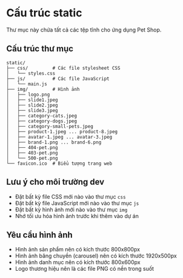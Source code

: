 # Cấu trúc static

Thư mục này chứa tất cả các tệp tĩnh cho ứng dụng Pet Shop.

## Cấu trúc thư mục

```
static/
├── css/         # Các file stylesheet CSS
│   └── styles.css
├── js/          # Các file JavaScript
│   └── main.js
├── img/         # Hình ảnh
│   ├── logo.png
│   ├── slide1.jpeg
│   ├── slide2.jpeg
│   ├── slide3.jpeg
│   ├── category-cats.jpeg
│   ├── category-dogs.jpeg
│   ├── category-small-pets.jpeg
│   ├── product-1.jpeg ... product-8.jpeg
│   ├── avatar-1.jpeg ... avatar-3.jpeg
│   ├── brand-1.png ... brand-6.png
│   ├── 404-pet.png
│   ├── 403-pet.png
│   └── 500-pet.png
└── favicon.ico  # Biểu tượng trang web
```

## Lưu ý cho môi trường dev

- Đặt bất kỳ file CSS mới nào vào thư mục `css`
- Đặt bất kỳ file JavaScript mới nào vào thư mục `js`
- Đặt bất kỳ hình ảnh mới nào vào thư mục `img`
- Nhớ tối ưu hóa hình ảnh trước khi thêm vào dự án

## Yêu cầu hình ảnh

- Hình ảnh sản phẩm nên có kích thước 800x800px
- Hình ảnh băng chuyền (carousel) nên có kích thước 1920x500px
- Hình ảnh danh mục nên có kích thước 800x600px
- Logo thương hiệu nên là các file PNG có nền trong suốt